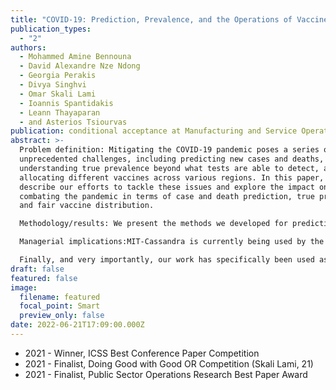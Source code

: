 ```yaml
---
title: "COVID-19: Prediction, Prevalence, and the Operations of Vaccine Allocation"
publication_types:
  - "2"
authors:
  - Mohammed Amine Bennouna
  - David Alexandre Nze Ndong
  - Georgia Perakis
  - Divya Singhvi
  - Omar Skali Lami
  - Ioannis Spantidakis
  - Leann Thayaparan
  - and Asterios Tsiourvas
publication: conditional acceptance at Manufacturing and Service Operations Management
abstract: >-
  Problem definition: Mitigating the COVID-19 pandemic poses a series of
  unprecedented challenges, including predicting new cases and deaths,
  understanding true prevalence beyond what tests are able to detect, and
  allocating different vaccines across various regions. In this paper, we
  describe our efforts to tackle these issues and explore the impact on
  combating the pandemic in terms of case and death prediction, true prevalence
  and fair vaccine distribution. 

  Methodology/results: We present the methods we developed for predicting cases and deaths using a novel ML-based aggregation method to create a single prediction we call MIT-Cassandra. We further incorporate COVID-19 case prediction to determine true prevalence and incorporate this prevalence into an optimization model for efficiently and fairly managing the operations of vaccine allocation. We study the trade-offs of vaccine allocation between different regions, age groups as well as first and second dose distribution of different vaccines. This also allows us to provide insights into how prevalence and exposure of the disease in different parts of the population can affect the distribution of different vaccine doses in a fair way.  

  Managerial implications:MIT-Cassandra is currently being used by the CDC and is consistently among the best performing methods in terms of accuracy, often ranking at the top. In addition, our work has been helping decision makers by predicting how cases and true prevalence of COVID-19 will progress over the next few months in different regions and utilizing the knowledge for vaccine distribution under various operational constraints.  

  Finally, and very importantly, our work has specifically been used as part of a collaboration with MIT's Quest for Intelligence and as part of MIT's process to reopen the institute.
draft: false
featured: false
image:
  filename: featured
  focal_point: Smart
  preview_only: false
date: 2022-06-21T17:09:00.000Z
---
```

* 2021 - Winner, ICSS Best Conference Paper Competition
* 2021 - Finalist, Doing Good with Good OR Competition (Skali Lami, 21)
* 2021 - Finalist, Public Sector Operations Research Best Paper Award